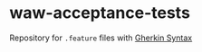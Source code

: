 # waw-acceptance-tests
Repository for `.feature` files with [Gherkin Syntax](https://cucumber.io/docs/gherkin/)
